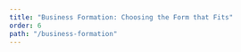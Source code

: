 ```yaml
---
title: "Business Formation: Choosing the Form that Fits"
order: 6
path: "/business-formation"
---
```


